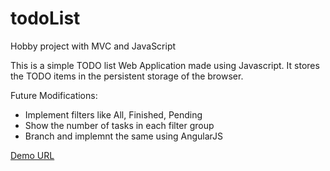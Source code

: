 # todoList
Hobby project with MVC and JavaScript

This is a simple TODO list Web Application made using Javascript. It stores the TODO items in the persistent storage of the browser.

Future Modifications:
* Implement filters like All, Finished, Pending
* Show the number of tasks in each filter group
* Branch and implemnt the same using AngularJS

[Demo URL](https://cdn.rawgit.com/shaw92g/todoList/ce6d479e/todo.html)
